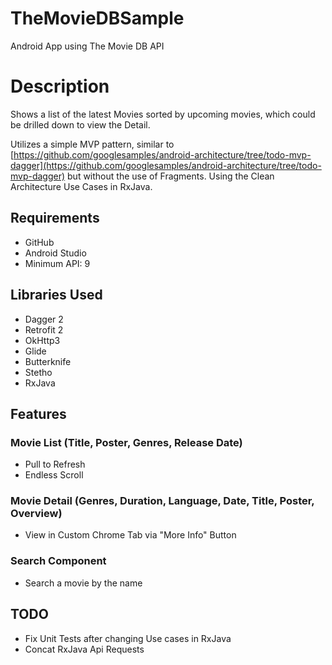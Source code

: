 # TheMovieDBSample
Android App using The Movie DB API

# Description
Shows a list of the latest Movies sorted by upcoming movies, which could be drilled down to view the Detail.

Utilizes a simple MVP pattern, similar to [https://github.com/googlesamples/android-architecture/tree/todo-mvp-dagger](https://github.com/googlesamples/android-architecture/tree/todo-mvp-dagger) but without the use of Fragments. 
Using the Clean Architecture Use Cases in RxJava.

## Requirements
  - GitHub
  - Android Studio
  - Minimum API: 9

## Libraries Used
  - Dagger 2
  - Retrofit 2
  - OkHttp3
  - Glide
  - Butterknife
  - Stetho
  - RxJava

## Features

### Movie List (Title, Poster, Genres, Release Date)
  - Pull to Refresh
  - Endless Scroll

### Movie Detail (Genres, Duration, Language, Date, Title, Poster, Overview)
  - View in Custom Chrome Tab via "More Info" Button
  
### Search Component
  - Search a movie by the name
  
## TODO
  - Fix Unit Tests after changing Use cases in RxJava
  - Concat RxJava Api Requests
  
